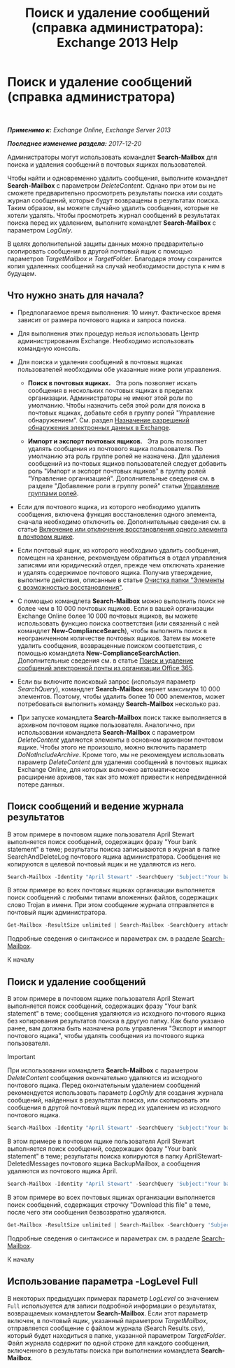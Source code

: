 ﻿---
title: 'Поиск и удаление сообщений (справка администратора): Exchange 2013 Help'
TOCTitle: Поиск и удаление сообщений (справка администратора)
ms:assetid: 8c36bb03-e716-4fdd-9958-4aa7a2a1db42
ms:mtpsurl: https://technet.microsoft.com/ru-ru/library/Ff459253(v=EXCHG.150)
ms:contentKeyID: 52059210
ms.date: 04/30/2018
mtps_version: v=EXCHG.150
ms.translationtype: HT
---

# Поиск и удаление сообщений (справка администратора)

 

_**Применимо к:** Exchange Online, Exchange Server 2013_

_**Последнее изменение раздела:** 2017-12-20_

Администраторы могут использовать командлет **Search-Mailbox** для поиска и удаления сообщений в почтовых ящиках пользователей.

Чтобы найти и одновременно удалить сообщения, выполните командлет **Search-Mailbox** с параметром *DeleteContent*. Однако при этом вы не сможете предварительно просмотреть результаты поиска или создать журнал сообщений, которые будут возвращены в результатах поиска. Таким образом, вы можете случайно удалить сообщения, которые не хотели удалять. Чтобы просмотреть журнал сообщений в результатах поиска перед их удалением, выполните командлет **Search-Mailbox** с параметром *LogOnly*.

В целях дополнительной защиты данных можно предварительно скопировать сообщения в другой почтовый ящик с помощью параметров *TargetMailbox* и *TargetFolder*. Благодаря этому сохранится копия удаленных сообщений на случай необходимости доступа к ним в будущем.

## Что нужно знать для начала?

  - Предполагаемое время выполнения: 10 минут. Фактическое время зависит от размера почтового ящика и запроса поиска.

  - Для выполнения этих процедур нельзя использовать Центр администрирования Exchange. Необходимо использовать командную консоль.

  - Для поиска и удаления сообщений в почтовых ящиках пользователей необходимы обе указанные ниже роли управления.
    
      - **Поиск в почтовых ящиках.**   Эта роль позволяет искать сообщения в нескольких почтовых ящиках в пределах организации. Администраторы не имеют этой роли по умолчанию. Чтобы назначить себя этой роли для поиска в почтовых ящиках, добавьте себя в группу ролей "Управление обнаружением". См. раздел [Назначение разрешений обнаружения электронных данных в Exchange](https://docs.microsoft.com/ru-ru/exchange/security-and-compliance/in-place-ediscovery/assign-ediscovery-permissions).
    
      - **Импорт и экспорт почтовых ящиков.**   Эта роль позволяет удалять сообщения из почтового ящика пользователя. По умолчанию эта роль группе ролей не назначена. Для удаления сообщений из почтовых ящиков пользователей следует добавить роль "Импорт и экспорт почтовых ящиков" в группу ролей "Управление организацией". Дополнительные сведения см. в разделе "Добавление роли в группу ролей" статьи [Управление группами ролей](manage-role-groups-exchange-2013-help.md).

  - Если для почтового ящика, из которого необходимо удалить сообщения, включена функция восстановления одного элемента, сначала необходимо отключить ее. Дополнительные сведения см. в статье [Включение или отключение восстановления одного элемента в почтовом ящике](https://docs.microsoft.com/ru-ru/exchange/recipients-in-exchange-online/manage-user-mailboxes/enable-or-disable-single-item-recovery).

  - Если почтовый ящик, из которого необходимо удалить сообщения, помещен на хранение, рекомендуем обратиться в отдел управления записями или юридический отдел, прежде чем отключать хранение и удалять содержимое почтового ящика. Получив утверждение, выполните действия, описанные в статье [Очистка папки "Элементы с возможностью восстановления"](clean-up-the-recoverable-items-folder-exchange-2013-help.md).

  - С помощью командлета **Search-Mailbox** можно выполнить поиск не более чем в 10 000 почтовых ящиков. Если в вашей организации Exchange Online более 10 000 почтовых ящиков, вы можете использовать функцию поиска соответствия (или связанный с ней командлет **New-ComplianceSearch**), чтобы выполнять поиск в неограниченном количестве почтовых ящиков. Затем вы можете удалить сообщения, возвращенные поиском соответствия, с помощью командлета **New-ComplianceSearchAction**. Дополнительные сведения см. в статье [Поиск и удаление сообщений электронной почты из организации Office 365](https://go.microsoft.com/fwlink/p/?linkid=786856).

  - Если вы включите поисковый запрос (используя параметр *SearchQuery*), командлет **Search-Mailbox** вернет максимум 10 000 элементов. Поэтому, чтобы удалить более 10 000 элементов, может потребоваться выполнить команду **Search-Mailbox** несколько раз.

  - При запуске командлета **Search-Mailbox** поиск также выполняется в архивном почтовом ящике пользователя. Аналогично, при использовании командлета **Search-Mailbox** с параметром *DeleteContent* удаляются элементы в основном архивном почтовом ящике. Чтобы этого не произошло, можно включить параметр *DoNotIncludeArchive*. Кроме того, мы не рекомендуем использовать параметр *DeleteContent* для удаления сообщений в почтовых ящиках Exchange Online, для которых включено автоматическое расширение архивов, так как это может привести к непредвиденной потере данных.

## Поиск сообщений и ведение журнала результатов

В этом примере в почтовом ящике пользователя April Stewart выполняется поиск сообщений, содержащих фразу "Your bank statement" в теме; результаты поиска записываются в журнал в папке SearchAndDeleteLog почтового ящика администратора. Сообщения не копируются в целевой почтовый ящик и не удаляются из него.

```powershell
Search-Mailbox -Identity "April Stewart" -SearchQuery 'Subject:"Your bank statement"' -TargetMailbox administrator -TargetFolder "SearchAndDeleteLog" -LogOnly -LogLevel Full
```

В этом примере во всех почтовых ящиках организации выполняется поиск сообщений с любыми типами вложенных файлов, содержащих слово Trojan в имени. При этом сообщение журнала отправляется в почтовый ящик администратора.

```powershell
Get-Mailbox -ResultSize unlimited | Search-Mailbox -SearchQuery attachment:trojan* -TargetMailbox administrator -TargetFolder "SearchAndDeleteLog" -LogOnly -LogLevel Full
```

Подробные сведения о синтаксисе и параметрах см. в разделе [Search-Mailbox](https://technet.microsoft.com/ru-ru/library/dd298173\(v=exchg.150\)).

К началу

## Поиск и удаление сообщений

В этом примере в почтовом ящике пользователя April Stewart выполняется поиск сообщений, содержащих фразу "Your bank statement" в теме; сообщения удаляются из исходного почтового ящика без копирования результатов поиска в другую папку. Как было указано ранее, вам должна быть назначена роль управления "Экспорт и импорт почтового ящика", чтобы удалять сообщения из почтового ящика пользователя.

> [!IMPORTANT]  
> При использовании командлета <strong>Search-Mailbox</strong> с параметром <em>DeleteContent</em> сообщения окончательно удаляются из исходного почтового ящика. Перед окончательным удалением сообщений рекомендуется использовать параметр <em>LogOnly</em> для создания журнала сообщений, найденных в результатах поиска, или скопировать эти сообщения в другой почтовый ящик перед их удалением из исходного почтового ящика.


```powershell
Search-Mailbox -Identity "April Stewart" -SearchQuery 'Subject:"Your bank statement"' -DeleteContent
```

В этом примере в почтовом ящике пользователя April Stewart выполняется поиск сообщений, содержащих фразу "Your bank statement" в теме; результаты поиска копируются в папку AprilStewart-DeletedMessages почтового ящика BackupMailbox, а сообщения удаляются из почтового ящика April.

```powershell
Search-Mailbox -Identity "April Stewart" -SearchQuery 'Subject:"Your bank statement"' -TargetMailbox "BackupMailbox" -TargetFolder "AprilStewart-DeletedMessages" -LogLevel Full -DeleteContent
```

В этом примере во всех почтовых ящиках организации выполняется поиск сообщений, содержащих строчку "Download this file" в теме, после чего эти сообщения безвозвратно удаляются.

```powershell
Get-Mailbox -ResultSize unlimited | Search-Mailbox -SearchQuery 'Subject:"Download this file"' -DeleteContent
```

Подробные сведения о синтаксисе и параметрах см. в разделе [Search-Mailbox](https://technet.microsoft.com/ru-ru/library/dd298173\(v=exchg.150\)).

К началу

## Использование параметра -LogLevel Full

В некоторых предыдущих примерах параметр *LogLevel* со значением `Full` используется для записи подробной информации о результатах, возвращаемых командлетом **Search-Mailbox**. Если этот параметр включен, в почтовый ящик, указанный параметром *TargetMailbox*, отправляется сообщение с файлом журнала (Search Results.csv), который будет находиться в папке, указанной параметром *TargetFolder*. Файл журнала содержит по одной строке для каждого сообщения, включенного в результаты поиска при выполнении командлета **Search-Mailbox**.

